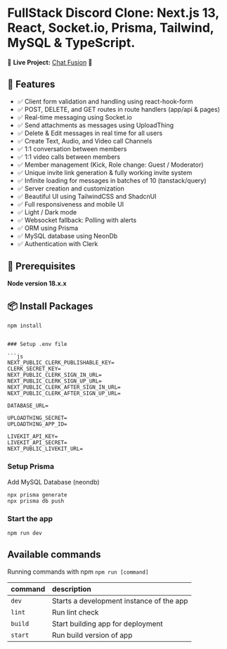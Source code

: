 # FullStack Discord Clone: Next.js 13, React, Socket.io, Prisma, Tailwind, MySQL & TypeScript.

🚀 **Live Project:** [Chat Fusion](https://chat-fusion-production.up.railway.app/) 🔗

## 🌟 Features

- ✅ Client form validation and handling using react-hook-form
- ✅ POST, DELETE, and GET routes in route handlers (app/api & pages)
- ✅ Real-time messaging using Socket.io
- ✅ Send attachments as messages using UploadThing
- ✅ Delete & Edit messages in real time for all users
- ✅ Create Text, Audio, and Video call Channels
- ✅ 1:1 conversation between members
- ✅ 1:1 video calls between members
- ✅ Member management (Kick, Role change: Guest / Moderator)
- ✅ Unique invite link generation & fully working invite system
- ✅ Infinite loading for messages in batches of 10 (tanstack/query)
- ✅ Server creation and customization
- ✅ Beautiful UI using TailwindCSS and ShadcnUI
- ✅ Full responsiveness and mobile UI
- ✅ Light / Dark mode
- ✅ Websocket fallback: Polling with alerts
- ✅ ORM using Prisma
- ✅ MySQL database using NeonDb
- ✅ Authentication with Clerk


## 📌 Prerequisites

**Node version 18.x.x**


## 📦 Install Packages

```shell
npm install


### Setup .env file

```js
NEXT_PUBLIC_CLERK_PUBLISHABLE_KEY=
CLERK_SECRET_KEY=
NEXT_PUBLIC_CLERK_SIGN_IN_URL=
NEXT_PUBLIC_CLERK_SIGN_UP_URL=
NEXT_PUBLIC_CLERK_AFTER_SIGN_IN_URL=
NEXT_PUBLIC_CLERK_AFTER_SIGN_UP_URL=

DATABASE_URL=

UPLOADTHING_SECRET=
UPLOADTHING_APP_ID=

LIVEKIT_API_KEY=
LIVEKIT_API_SECRET=
NEXT_PUBLIC_LIVEKIT_URL=
```

### Setup Prisma

Add MySQL Database (neondb)

```shell
npx prisma generate
npx prisma db push
```

### Start the app

```shell
npm run dev
```

## Available commands

Running commands with npm `npm run [command]`

| command | description                              |
| :------ | :--------------------------------------- |
| `dev`   | Starts a development instance of the app |
| `lint`  | Run lint check                           |
| `build` | Start building app for deployment        |
| `start` | Run build version of app                 |
